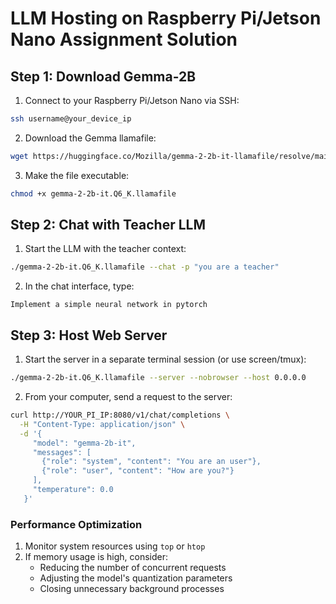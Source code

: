 # LLM Hosting on Raspberry Pi/Jetson Nano Assignment Solution

## Step 1: Download Gemma-2B
1. Connect to your Raspberry Pi/Jetson Nano via SSH:
```bash
ssh username@your_device_ip
```

2. Download the Gemma llamafile:
```bash
wget https://huggingface.co/Mozilla/gemma-2-2b-it-llamafile/resolve/main/gemma-2-2b-it.Q6_K.llamafile
```

3. Make the file executable:
```bash
chmod +x gemma-2-2b-it.Q6_K.llamafile
```

## Step 2: Chat with Teacher LLM
1. Start the LLM with the teacher context:
```bash
./gemma-2-2b-it.Q6_K.llamafile --chat -p "you are a teacher"
```

2. In the chat interface, type:
```
Implement a simple neural network in pytorch
```

## Step 3: Host Web Server
1. Start the server in a separate terminal session (or use screen/tmux):
```bash
./gemma-2-2b-it.Q6_K.llamafile --server --nobrowser --host 0.0.0.0
```

2. From your computer, send a request to the server:
```bash
curl http://YOUR_PI_IP:8080/v1/chat/completions \
  -H "Content-Type: application/json" \
  -d '{
     "model": "gemma-2b-it",
     "messages": [
       {"role": "system", "content": "You are an user"},
       {"role": "user", "content": "How are you?"}
     ],
     "temperature": 0.0
   }'
```

### Performance Optimization
1. Monitor system resources using `top` or `htop`
2. If memory usage is high, consider:
   - Reducing the number of concurrent requests
   - Adjusting the model's quantization parameters
   - Closing unnecessary background processes